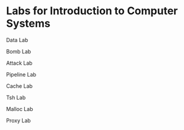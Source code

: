 # Labs for Introduction to Computer Systems

Data Lab

Bomb Lab

Attack Lab

Pipeline Lab

Cache Lab

Tsh Lab

Malloc Lab

Proxy Lab

